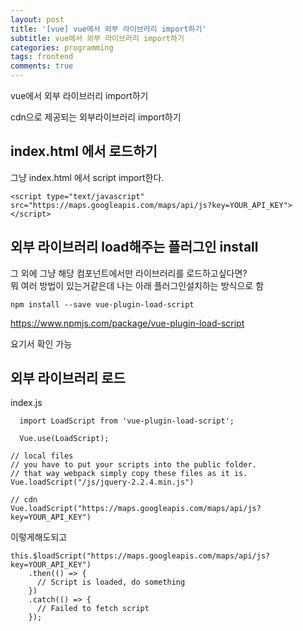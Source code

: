 ```yaml
---
layout: post
title: '[vue] vue에서 외부 라이브러리 import하기'
subtitle: vue에서 외부 라이브러리 import하기
categories: programming
tags: frontend
comments: true
---
```


vue에서 외부 라이브러리 import하기


cdn으로 제공되는 외부라이브러리 import하기

## index.html 에서 로드하기 

그냥 index.html 에서 script import한다.
```
<script type="text/javascript" src="https://maps.googleapis.com/maps/api/js?key=YOUR_API_KEY"></script>
```

## 외부 라이브러리 load해주는 플러그인 install 
그 외에 그냥 해당 컴포넌트에서만 라이브러리를 로드하고싶다면?   
뭐 여러 방법이 있는거같은데 나는 아래 플러그인설치하는 방식으로 함
```
npm install --save vue-plugin-load-script
```
https://www.npmjs.com/package/vue-plugin-load-script

요기서 확인 가능 

## 외부 라이브러리 로드
index.js  
```
  import LoadScript from 'vue-plugin-load-script';
 
  Vue.use(LoadScript);

```

```
// local files
// you have to put your scripts into the public folder. 
// that way webpack simply copy these files as it is.
Vue.loadScript("/js/jquery-2.2.4.min.js")

// cdn
Vue.loadScript("https://maps.googleapis.com/maps/api/js?key=YOUR_API_KEY")
```
이렇게해도되고

```
this.$loadScript("https://maps.googleapis.com/maps/api/js?key=YOUR_API_KEY")
    .then(() => {
      // Script is loaded, do something
    })
    .catch(() => {
      // Failed to fetch script
    });
```